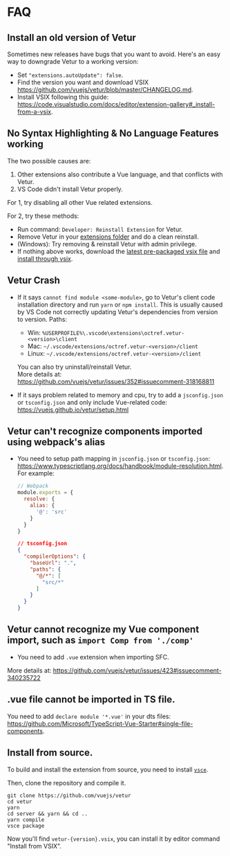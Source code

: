 # FAQ

## Install an old version of Vetur

Sometimes new releases have bugs that you want to avoid. Here's an easy way to downgrade Vetur to a working version:

- Set `"extensions.autoUpdate": false`.
- Find the version you want and download VSIX https://github.com/vuejs/vetur/blob/master/CHANGELOG.md.
- Install VSIX following this guide: https://code.visualstudio.com/docs/editor/extension-gallery#_install-from-a-vsix.

## No Syntax Highlighting & No Language Features working

The two possible causes are:

1. Other extensions also contribute a Vue language, and that conflicts with Vetur.
2. VS Code didn't install Vetur properly.

For 1, try disabling all other Vue related extensions.

For 2, try these methods:

- Run command: `Developer: Reinstall Extension` for Vetur.
- Remove Vetur in your [extensions folder](https://code.visualstudio.com/docs/editor/extension-gallery#_common-questions) and do a clean reinstall.
- (Windows): Try removing & reinstall Vetur with admin privilege.
- If nothing above works, download the [latest pre-packaged vsix file](https://github.com/vuejs/vetur/releases) and [install through vsix](https://code.visualstudio.com/docs/editor/extension-gallery#_install-from-a-vsix).

## Vetur Crash

- If it says `cannot find module <some-module>`, go to Vetur's client code installation directory and run `yarn` or `npm install`.
  This is usually caused by VS Code not correctly updating Vetur's dependencies from version to version.
  Paths:
  - Win: `%USERPROFILE%\.vscode\extensions\octref.vetur-<version>\client`
  - Mac: `~/.vscode/extensions/octref.vetur-<version>/client`
  - Linux: `~/.vscode/extensions/octref.vetur-<version>/client`

  You can also try uninstall/reinstall Vetur.  
  More details at: https://github.com/vuejs/vetur/issues/352#issuecomment-318168811

- If it says problem related to memory and cpu, try to add a `jsconfig.json` or `tsconfig.json` and only include Vue-related code: https://vuejs.github.io/vetur/setup.html

## Vetur can't recognize components imported using webpack's alias

- You need to setup path mapping in `jsconfig.json` or `tsconfig.json`: https://www.typescriptlang.org/docs/handbook/module-resolution.html. For example:

  ```js
  // Webpack
  module.exports = {
    resolve: {
      alias: {
        '@': 'src'
      }
    }
  }
  ```

  ```json
  // tsconfig.json
  {
    "compilerOptions": {
      "baseUrl": ".",
      "paths": {
        "@/*": [
          "src/*"
        ]
      }
    }
  }
  ```

## Vetur cannot recognize my Vue component import, such as `import Comp from './comp'`

- You need to add `.vue` extension when importing SFC.

More details at: https://github.com/vuejs/vetur/issues/423#issuecomment-340235722

## .vue file cannot be imported in TS file.

You need to add `declare module '*.vue'` in your dts files: https://github.com/Microsoft/TypeScript-Vue-Starter#single-file-components.

## Install from source.

To build and install the extension from source, you need to install [`vsce`](https://code.visualstudio.com/docs/extensions/publish-extension).

Then, clone the repository and compile it.

```
git clone https://github.com/vuejs/vetur
cd vetur
yarn 
cd server && yarn && cd ..
yarn compile
vsce package
```
  
Now you'll find `vetur-{version}.vsix`, you can install it by editor command "Install from VSIX".
